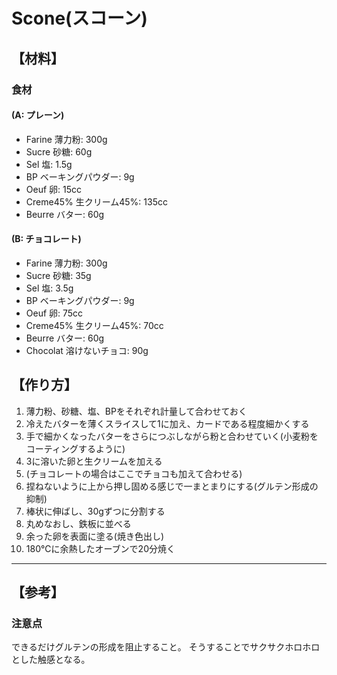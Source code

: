 # Scone(スコーン)

## 【材料】
### 食材
#### (A: プレーン)
- Farine 薄力粉:            300g
- Sucre 砂糖:               60g
- Sel 塩:                   1.5g
- BP ベーキングパウダー:     9g
- Oeuf 卵:                  15cc
- Creme45% 生クリーム45%:   135cc
- Beurre バター:            60g
#### (B: チョコレート)
- Farine 薄力粉:            300g
- Sucre 砂糖:               35g
- Sel 塩:                   3.5g
- BP ベーキングパウダー:     9g
- Oeuf 卵:                  75cc
- Creme45% 生クリーム45%:   70cc
- Beurre バター:            60g
- Chocolat 溶けないチョコ:  90g

## 【作り方】
1. 薄力粉、砂糖、塩、BPをそれぞれ計量して合わせておく
2. 冷えたバターを薄くスライスして1に加え、カードである程度細かくする
3. 手で細かくなったバターをさらにつぶしながら粉と合わせていく(小麦粉をコーティングするように)
4. 3に溶いた卵と生クリームを加える
5. (チョコレートの場合はここでチョコも加えて合わせる)
6. 捏ねないように上から押し固める感じで一まとまりにする(グルテン形成の抑制)
7. 棒状に伸ばし、30gずつに分割する
8. 丸めなおし、鉄板に並べる
9. 余った卵を表面に塗る(焼き色出し)
10. 180℃に余熱したオーブンで20分焼く

---

## 【参考】
### 注意点
できるだけグルテンの形成を阻止すること。
そうすることでサクサクホロホロとした触感となる。